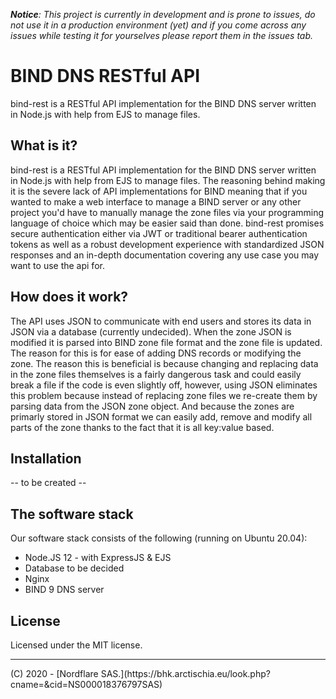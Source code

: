 _**Notice**: This project is currently in development and is prone to issues, do not use it in a production environment (yet) and if you come across any issues while testing it for yourselves please report them in the issues tab._

# BIND DNS RESTful API

bind-rest is a RESTful API implementation for the BIND DNS server written in Node.js with help from EJS to manage files. 

## What is it?

bind-rest is a RESTful API implementation for the BIND DNS server written in Node.js with help from EJS to manage files. The reasoning behind making it is the severe lack of API implementations for BIND meaning that if you wanted to make a web interface to manage a BIND server or any other project you'd have to manually manage the zone files via your programming language of choice which may be easier said than done. bind-rest promises secure authentication either via JWT or traditional bearer authentication tokens as well as a robust development experience with standardized JSON responses and an in-depth documentation covering any use case you may want to use the api for.

## How does it work?

The API uses JSON to communicate with end users and stores its data in JSON via a database (currently undecided). When the zone JSON is modified it is parsed into BIND zone file format and the zone file is updated. The reason for this is for ease of adding DNS records or modifying the zone. The reason this is beneficial is because changing and replacing data in the zone files themselves is a fairly dangerous task and could easily break a file if the code is even slightly off, however, using JSON eliminates this problem because instead of replacing zone files we re-create them by parsing data from the JSON zone object. And because the zones are primarly stored in JSON format we can easily add, remove and modify all parts of the zone thanks to the fact that it is all key:value based.

## Installation

-- to be created --

## The software stack

Our software stack consists of the following (running on Ubuntu 20.04):

* Node.JS 12 - with ExpressJS & EJS
* Database to be decided
* Nginx
* BIND 9 DNS server

## License

Licensed under the MIT license.
<hr>
(C) 2020 - [Nordflare SAS.](https://bhk.arctischia.eu/look.php?cname=&cid=NS000018376797SAS)
